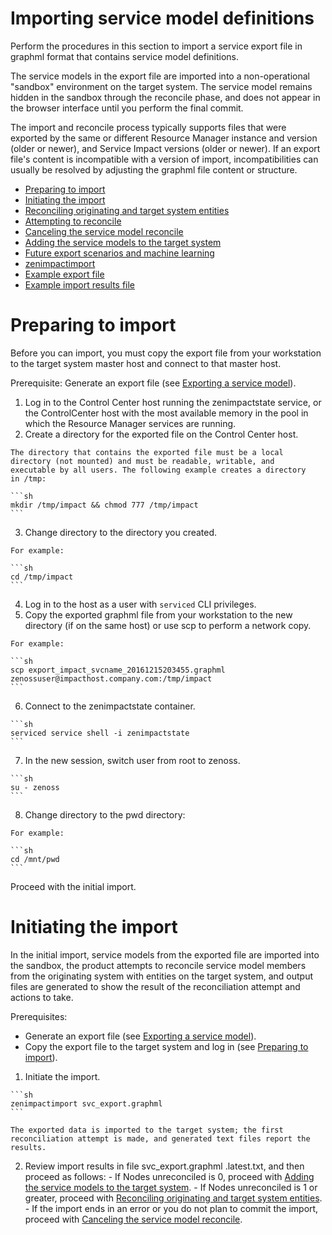 # Importing service model definitions

Perform the procedures in this section to import a service export file
in graphml format that contains service model definitions.

The service models in the export file are imported into a
non-operational "sandbox" environment on the target system. The service
model remains hidden in the sandbox through the reconcile phase, and
does not appear in the browser interface until you perform the final
commit.

The import and reconcile process typically supports files that were
exported by the same or different Resource Manager instance and version
(older or newer), and Service Impact versions (older or newer). If an
export file's content is incompatible with a version of import,
incompatibilities can usually be resolved by adjusting the graphml file
content or structure.

-   [Preparing to import](/imp/install/importing2.html)
-   [Initiating the import](/imp/install/importing3.html)
-   [Reconciling originating and target system entities](/imp/install/reconciling.html)
-   [Attempting to reconcile](/imp/install/reconciling2.html)
-   [Canceling the service model reconcile](/imp/install/reconciling3.html)
-   [Adding the service models to the target system](/imp/install/committing.html)
-   [Future export scenarios and machine learning](/imp/install/committing2.html)
-   [zenimpactimport](/imp/install/zenimpactimport.html)
-   [Example export file](/imp/install/example-files.html)
-   [Example import results file](/imp/install/example-files2.html)

</p>

# Preparing to import

Before you can import, you must copy the export file from your
workstation to the target system master host and connect to that master
host.

Prerequisite: Generate an export file (see [Exporting a service model](/imp/install/exporting.html)).

1.   Log in to the Control Center host running the zenimpactstate
    service, or the ControlCenter host with the most available memory in
    the pool in which the Resource Manager services are running.
2.   Create a directory for the exported file on the Control Center
    host.

    The directory that contains the exported file must be a local
    directory (not mounted) and must be readable, writable, and
    executable by all users. The following example creates a directory
    in /tmp:

    ```sh
    mkdir /tmp/impact && chmod 777 /tmp/impact
    ```

3.   Change directory to the directory you created.

    For example:

    ```sh
    cd /tmp/impact
    ```

4.   Log in to the host as a user with
    `serviced` CLI privileges.
5.   Copy the exported graphml file from your workstation to the new
    directory (if on the same host) or use scp to perform a network
    copy.

    For example:

    ```sh
    scp export_impact_svcname_20161215203455.graphml zenossuser@impacthost.company.com:/tmp/impact
    ```

6.   Connect to the zenimpactstate container.

    ```sh
    serviced service shell -i zenimpactstate
    ```

7.   In the new session, switch user from root to zenoss.

    ```sh
    su - zenoss
    ```

8.   Change directory to the pwd directory:

    For example:

    ```sh
    cd /mnt/pwd
    ```

Proceed with the initial import.

# Initiating the import

In the initial import, service models from the exported file are
imported into the sandbox, the product attempts to reconcile service
model members from the originating system with entities on the target
system, and output files are generated to show the result of the
reconciliation attempt and actions to take.

Prerequisites:

-   Generate an export file (see [Exporting a service model](/imp/install/exporting.html)).
-   Copy the export file to the target system and log in (see [Preparing to import](/imp/install/importing2.html)).

1.   Initiate the import.

    ```sh
    zenimpactimport svc_export.graphml
    ```

    The exported data is imported to the target system; the first
    reconciliation attempt is made, and generated text files report the
    results.

2.   Review import results in file svc_export.graphml .latest.txt, and
    then proceed as follows:
    -   If Nodes unreconciled is 0, proceed with [Adding the service models to the target system](/imp/install/committing.html).
    -   If Nodes unreconciled is 1 or greater, proceed with [Reconciling originating and target system entities](/imp/install/reconciling.html).
    -   If the import ends in an error or you do not plan to commit the
        import, proceed with [Canceling the service model reconcile](/imp/install/reconciling3.html).
